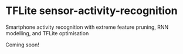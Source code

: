 # TFLite sensor-activity-recognition
Smartphone activity recognition with extreme feature pruning, RNN modelling, and TFLite optimisation

Coming soon!
